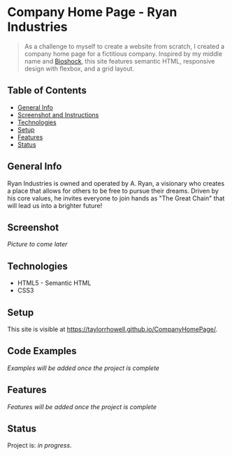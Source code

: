 # Company Home Page - Ryan Industries
> As a challenge to myself to create a website from scratch, I created a company home page for a fictitious company. Inspired by my middle name and [Bioshock](https://www.bioshockgame.com), this site features semantic HTML, responsive design with flexbox, and a grid layout.

## Table of Contents
* [General Info](#general-info)
* [Screenshot and Instructions](#screenshot-and-instructions)
* [Technologies](#technologies)
* [Setup](#setup)
* [Features](#features)
* [Status](#status)

## General Info
Ryan Industries is owned and operated by A. Ryan, a visionary who creates a place that allows for others to be free to pursue their dreams. Driven by his core values, he invites everyone to join hands as "The Great Chain" that will lead us into a brighter future!

## Screenshot
_Picture to come later_
## Technologies
* HTML5 - Semantic HTML
* CSS3

## Setup
This site is visible at https://taylorrhowell.github.io/CompanyHomePage/.
## Code Examples
_Examples will be added once the project is complete_
## Features
_Features will be added once the project is complete_

## Status
Project is: _in progress_. 